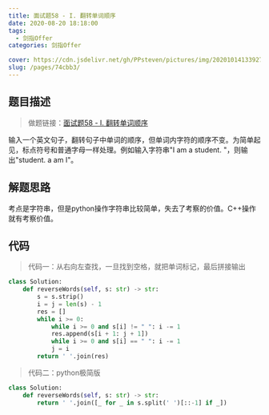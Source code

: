 ```yaml
---
title: 面试题58 - I. 翻转单词顺序
date: 2020-08-20 18:18:00
tags: 
  - 剑指Offer
categories: 剑指Offer

cover: https://cdn.jsdelivr.net/gh/PPsteven/pictures/img/20201014133927.png
slug: /pages/74cbb3/
---
```


## 题目描述

> 做题链接：[面试题58 - I. 翻转单词顺序](https://leetcode-cn.com/problems/fan-zhuan-dan-ci-shun-xu-lcof/)

输入一个英文句子，翻转句子中单词的顺序，但单词内字符的顺序不变。为简单起见，标点符号和普通字母一样处理。例如输入字符串"I am a student. "，则输出"student. a am I"。

<!--more-->

## 解题思路

考点是字符串，但是python操作字符串比较简单，失去了考察的价值。C++操作就有考察价值。

## 代码

> 代码一：从右向左查找，一旦找到空格，就把单词标记，最后拼接输出

```python
class Solution:
    def reverseWords(self, s: str) -> str:
        s = s.strip()
        i = j = len(s) - 1
        res = []
        while i >= 0:
            while i >= 0 and s[i] != " ": i -= 1
            res.append(s[i + 1: j + 1])
            while i >= 0 and s[i] == " ": i -= 1
            j = i 
        return ' '.join(res)
```



> 代码二：python极简版

```python
class Solution:
    def reverseWords(self, s: str) -> str:
        return ' '.join([_ for _ in s.split(' ')[::-1] if _])
```

